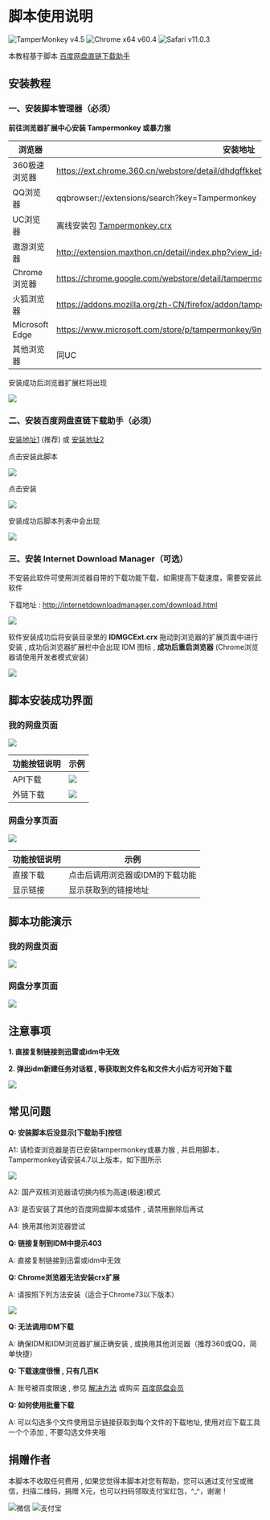 # 脚本使用说明
![TamperMonkey v4.5](https://img.shields.io/badge/TamperMonkey-v4.8-brightgreen.svg) ![Chrome x64 v60.4](https://img.shields.io/badge/Chrome%20x64-v73.0-brightgreen.svg) ![Safari v11.0.3](https://img.shields.io/badge/Safari%20-v12.0-brightgreen.svg)

本教程基于脚本 [百度网盘直链下载助手](https://greasyfork.org/zh-CN/scripts/39504)

## 安装教程

### 一、安装脚本管理器（必须）

**前往浏览器扩展中心安装 Tampermonkey 或暴力猴**

|  浏览器 |  安装地址 |
| ------------ | ------------ |
|  360极速浏览器 |  https://ext.chrome.360.cn/webstore/detail/dhdgffkkebhmkfjojejmpbldmpobfkfo |
|  QQ浏览器 |  qqbrowser://extensions/search?key=Tampermonkey |
|  UC浏览器 |  离线安装包 [Tampermonkey.crx](https://open-1252026789.cos.ap-beijing.myqcloud.com/Tampermonkey.crx) |
|  遨游浏览器 |  http://extension.maxthon.cn/detail/index.php?view_id=1680&category_id=10 |
|  Chrome浏览器 |  https://chrome.google.com/webstore/detail/tampermonkey/dhdgffkkebhmkfjojejmpbldmpobfkfo |
|  火狐浏览器 |  https://addons.mozilla.org/zh-CN/firefox/addon/tampermonkey/ |
|  Microsoft Edge |  https://www.microsoft.com/store/p/tampermonkey/9nblggh5162s |
|  其他浏览器 |  同UC |

安装成功后浏览器扩展栏将出现

![](https://i.loli.net/2019/05/04/5cccfb3b96734.jpg)

### 二、安装百度网盘直链下载助手（必须）

[安装地址1](https://greasyfork.org/zh-CN/scripts/39504) (推荐) 或 [安装地址2](https://openuserjs.org/scripts/syhyz1990/百度网盘直链下载助手)

点击安装此脚本

![](https://i.loli.net/2019/05/04/5cccfa63357d9.png)

点击安装

![](https://i.loli.net/2019/05/04/5cccfadda0afb.png)

安装成功后脚本列表中会出现

![](https://i.loli.net/2019/05/04/5cccfaa8e719e.png)

### 三、安装 Internet Download Manager（可选）

不安装此软件可使用浏览器自带的下载功能下载，如需提高下载速度，需要安装此软件

下载地址 : http://internetdownloadmanager.com/download.html

![](https://i.loli.net/2019/05/04/5cccfaf89a700.jpg)

软件安装成功后将安装目录里的 **IDMGCExt.crx** 拖动到浏览器的扩展页面中进行安装 , 成功后浏览器扩展栏中会出现 IDM 图标 , **成功后重启浏览器**  (Chrome浏览器请使用开发者模式安装)

![](https://i.loli.net/2019/05/04/5cccfb18b7779.jpg)


## 脚本安装成功界面

### 我的网盘页面 


![](https://i.loli.net/2019/05/04/5cccfb79e3a81.jpg)

|  功能按钮说明 |  示例 |
| ------------ | ------------ |
|  API下载 |  ![](https://i.loli.net/2019/05/04/5cccf82c408fa.png) |
|  外链下载 |  ![](https://i.loli.net/2019/05/04/5cccf82c583af.png) |

### 网盘分享页面 

![](https://i.loli.net/2019/05/04/5cccfb79e7b1a.jpg)

|  功能按钮说明 |  示例 |
| ------------ | ------------ |
|  直接下载 |  点击后调用浏览器或IDM的下载功能 |
|  显示链接 |  显示获取到的链接地址 |

## 脚本功能演示

### 我的网盘页面

![](https://i.loli.net/2019/05/04/5cccfba865d7f.gif)

### 网盘分享页面 

![](https://i.loli.net/2019/05/04/5cccfba92be59.gif)

## 注意事项

**1. 直接复制链接到迅雷或idm中无效**

**2. 弹出idm新建任务对话框 , 等获取到文件名和文件大小后方可开始下载**

![](https://i.loli.net/2019/05/04/5cccfbea841e9.jpg)


## 常见问题

**Q: 安装脚本后没显示[下载助手]按钮**

A1: 请检查浏览器是否已安装tampermonkey或暴力猴 , 并启用脚本，Tampermonkey请安装4.7以上版本，如下图所示

![](https://i.loli.net/2019/05/04/5cccfbea863cb.jpg)

A2: 国产双核浏览器请切换内核为高速(极速)模式

A3: 是否安装了其他的百度网盘脚本或插件 , 请禁用删除后再试

A4: 换用其他浏览器尝试

**Q: 链接复制到IDM中提示403**

A: 直接复制链接到迅雷或idm中无效

**Q: Chrome浏览器无法安装crx扩展**

A: 请按照下列方法安装（适合于Chrome73以下版本）

![](https://i.loli.net/2019/05/04/5cccfc15782de.gif)

**Q: 无法调用IDM下载**

A: 确保IDM和IDM浏览器扩展正确安装 , 或换用其他浏览器（推荐360或QQ，简单快捷）

**Q: 下载速度很慢 , 只有几百K**

A: 账号被百度限速 , 参见 [解决方法](https://github.com/syhyz1990/baiduyun/blob/master/ADM.md) 或购买 [百度网盘会员](https://pan.baidu.com/buy/center)

**Q: 如何使用批量下载**

A: 可以勾选多个文件使用显示链接获取到每个文件的下载地址, 使用对应下载工具一个个添加 , 不要勾选文件夹哦

## 捐赠作者
本脚本不收取任何费用 , 如果您觉得本脚本对您有帮助，您可以通过支付宝或微信，扫描二维码，捐赠 X元，也可以扫码领取支付宝红包，^_^，谢谢！

![微信](https://i.loli.net/2019/05/04/5ccc6d088bc31.jpg) ![支付宝](https://i.loli.net/2019/05/04/5ccc6d08a22f7.jpg)

